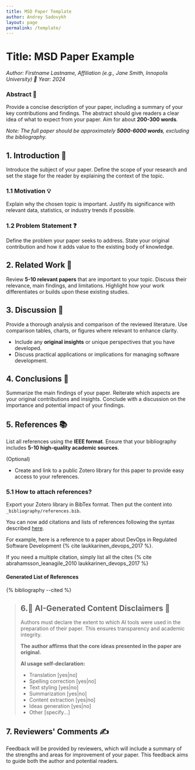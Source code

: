 ```yaml
---
title: MSD Paper Template
author: Andrey Sadovykh
layout: page
permalink: /template/
---
```


# Title: MSD Paper Example
*Author: Firstname Lastname, Affiliation (e.g., Jane Smith, Innopolis University) 👤*
*Year: 2024*

### Abstract 📝

Provide a concise description of your paper, including a summary of your key contributions and findings. The abstract should give readers a clear idea of what to expect from your paper. Aim for about **200-300 words**.

*Note: The full paper should be approximately **5000-6000 words**, excluding the bibliography.*

## 1. Introduction 📖

Introduce the subject of your paper. Define the scope of your research and set the stage for the reader by explaining the context of the topic.

### 1.1 Motivation 💡

Explain why the chosen topic is important. Justify its significance with relevant data, statistics, or industry trends if possible.

### 1.2 Problem Statement ❓

Define the problem your paper seeks to address. State your original contribution and how it adds value to the existing body of knowledge.

## 2. Related Work 🔗

Review **5-10 relevant papers** that are important to your topic. Discuss their relevance, main findings, and limitations. Highlight how your work differentiates or builds upon these existing studies.

## 3. Discussion 💬

Provide a thorough analysis and comparison of the reviewed literature. Use comparison tables, charts, or figures where relevant to enhance clarity.

* Include any **original insights** or unique perspectives that you have developed.
* Discuss practical applications or implications for managing software development.

## 4. Conclusions 🏁

Summarize the main findings of your paper. Reiterate which aspects are your original contributions and insights. Conclude with a discussion on the importance and potential impact of your findings.

## 5. References 📚

List all references using the **IEEE format**. Ensure that your bibliography includes **5-10 high-quality academic sources**. 

(Optional)
* Create and link to a public Zotero library for this paper to provide easy access to your references.

### 5.1 How to attach references?

Export your Zotero library in BibTex format. Then put the content into `_bibliography/references.bib`.

You can now add citations and lists of references following the syntax described [here][jekyll-scholar-citations]. 

For example, here is a reference to a paper about DevOps in Regulated Software Development {% cite laukkarinen_devops_2017 %}. 

If you need a multiple citation, simply list all the cites {% cite abrahamsson_leanagile_2010 laukkarinen_devops_2017 %}

#### Generated List of References

{% bibliography --cited %}


> ## 6.🔔 AI-Generated Content Disclaimers 🤖
>  
> Authors must declare the extent to which AI tools were used in the preparation of their paper. This ensures transparency and academic integrity.
> 
> **The author affirms that the core ideas presented in the paper are original.**
>
> **AI usage self-declaration:**
> * Translation [yes|no]
> * Spelling correction [yes|no]
> * Text styling [yes|no]
> * Summarization [yes|no]
> * Content extraction [yes|no]
> * Ideas generation [yes|no]
> * Other [specify...]

## 7. Reviewers' Comments ✍️

Feedback will be provided by reviewers, which will include a summary of the strengths and areas for improvement of your paper. This feedback aims to guide both the author and potential readers.


[jekyll-scholar-citations]: https://github.com/inukshuk/jekyll-scholar#citations
